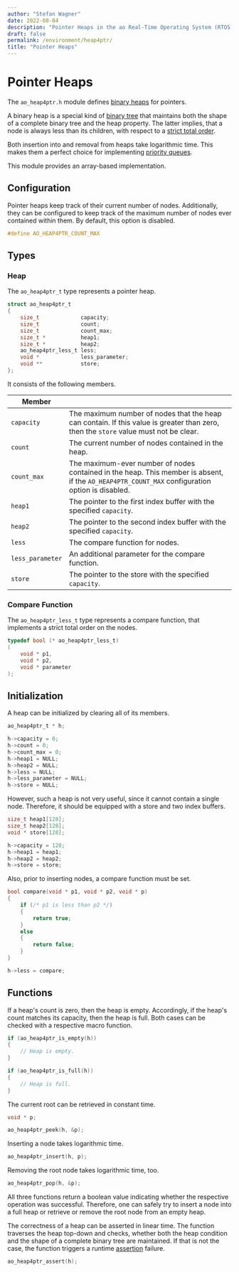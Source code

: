 ```yaml
---
author: "Stefan Wagner"
date: 2022-08-04
description: "Pointer Heaps in the ao Real-Time Operating System (RTOS)."
draft: false
permalink: /environment/heap4ptr/
title: "Pointer Heaps"
---
```


# Pointer Heaps

The `ao_heap4ptr.h` module defines [binary heaps](https://en.wikipedia.org/wiki/Binary_heap) for pointers.

A binary heap is a special kind of [binary tree](https://en.wikipedia.org/wiki/Binary_tree) that maintains both the shape of a complete binary tree and the heap property. The latter implies, that a node is always less than its children, with respect to a [strict total order](https://en.wikipedia.org/wiki/Total_order). 

Both insertion into and removal from heaps take logarithmic time. This makes them a perfect choice for implementing [priority queues](https://en.wikipedia.org/wiki/Priority_queue).

This module provides an array-based implementation.

## Configuration

Pointer heaps keep track of their current number of nodes. Additionally, they can be configured to keep track of the maximum number of nodes ever contained within them. By default, this option is disabled.

```c
#define AO_HEAP4PTR_COUNT_MAX
```

## Types

### Heap

The `ao_heap4ptr_t` type represents a pointer heap.

```c
struct ao_heap4ptr_t
{
    size_t             capacity;
    size_t             count;
    size_t             count_max;
    size_t *           heap1;
    size_t *           heap2;
    ao_heap4ptr_less_t less;
    void *             less_parameter;
    void **            store;
};
```

It consists of the following members.

| Member | |
|--------|-|
| `capacity` | The maximum number of nodes that the heap can contain. If this value is greater than zero, then the `store` value must not be clear. |
| `count` | The current number of nodes contained in the heap. |
| `count_max` | The maximum-ever number of nodes contained in the heap. This member is absent, if the `AO_HEAP4PTR_COUNT_MAX` configuration option is disabled. |
| `heap1` | The pointer to the first index buffer with the specified `capacity`. |
| `heap2` | The pointer to the second index buffer with the specified `capacity`. |
| `less` | The compare function for nodes. |
| `less_parameter` | An additional parameter for the compare function. |
| `store` | The pointer to the store with the specified `capacity`. |

### Compare Function

The `ao_heap4ptr_less_t` type represents a compare function, that implements a strict total order on the nodes.

```c
typedef bool (* ao_heap4ptr_less_t)
(
    void * p1,
    void * p2,
    void * parameter
);
```

## Initialization

A heap can be initialized by clearing all of its members.

```c
ao_heap4ptr_t * h;
```

```c
h->capacity = 0;
h->count = 0;
h->count_max = 0;
h->heap1 = NULL;
h->heap2 = NULL;
h->less = NULL;
h->less_parameter = NULL;
h->store = NULL;
```

However, such a heap is not very useful, since it cannot contain a single node. Therefore, it should be equipped with a store and two index buffers.

```c
size_t heap1[128];
size_t heap2[128];
void * store[128];
```

```c
h->capacity = 128;
h->heap1 = heap1;
h->heap2 = heap2;
h->store = store;
```

Also, prior to inserting nodes, a compare function must be set.

```c
bool compare(void * p1, void * p2, void * p)
{
    if (/* p1 is less than p2 */)
    {
        return true;
    }
    else
    {
        return false;
    }
}
```

```c
h->less = compare;
```

## Functions

If a heap's count is zero, then the heap is empty. Accordingly, if the heap's count matches its capacity, then the heap is full. Both cases can be checked with a respective macro function.

```c
if (ao_heap4ptr_is_empty(h))
{
    // Heap is empty.
}
```

```c
if (ao_heap4ptr_is_full(h))
{
    // Heap is full.
}
```

The current root can be retrieved in constant time.

```c
void * p;
```

```c
ao_heap4ptr_peek(h, &p);
```

Inserting a node takes logarithmic time.

```c
ao_heap4ptr_insert(h, p);
```

Removing the root node takes logarithmic time, too.

```c
ao_heap4ptr_pop(h, &p);
```

All three functions return a boolean value indicating whether the respective operation was successful. Therefore, one can safely try to insert a node into a full heap or retrieve or remove the root node from an empty heap.

The correctness of a heap can be asserted in linear time. The function traverses the heap top-down and checks, whether both the heap condition and the shape of a complete binary tree are maintained. If that is not the case, the function triggers a runtime [assertion](assert.md) failure.

```c
ao_heap4ptr_assert(h);
```

